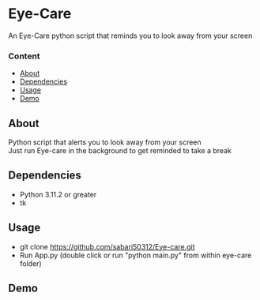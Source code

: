 # Eye-Care

An Eye-Care python script that reminds you to look away from your screen

### Content

- [About](#Aabout)
- [Dependencies](Dependencies)
- [Usage](Usage)
- [Demo](Demo)

## About

Python script that alerts you to look away from your screen  
Just run Eye-care in the background to get reminded to take a break

## Dependencies

- Python 3.11.2 or greater
- tk

## Usage

- git clone https://github.com/sabari50312/Eye-care.git
- Run App.py (double click or run "python main.py" from within eye-care folder)

## Demo
